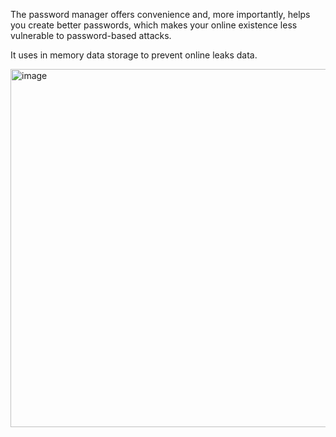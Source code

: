 The password manager offers convenience and, more importantly, helps you create better passwords, which makes your online existence less vulnerable to password-based attacks. 

It uses in memory data storage to prevent online leaks data.


<img width="573" alt="image" src="https://github.com/SerikMeiirbek/password-manager/assets/33642388/6b1a8424-07c0-4b53-898c-3da6ffa4a4e7">
